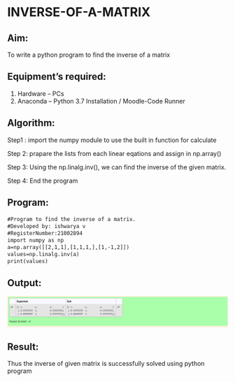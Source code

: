 # INVERSE-OF-A-MATRIX
## Aim:
To write a python program to find the inverse of a matrix

## Equipment’s required:
1. 	Hardware – PCs
2. 	Anaconda – Python 3.7 Installation / Moodle-Code Runner

## Algorithm:
Step1 :
import the numpy module to use the built in function for calculate

Step 2:
prapare the lists from each linear eqations and assign in np.array()

Step 3:
Using the np.linalg.inv(), we can find the inverse of the given matrix.

Step 4:
End the program

## Program:
```
#Program to find the inverse of a matrix.
#Developed by: ishwarya v
#RegisterNumber:21002894
import numpy as np
a=np.array([[2,1,1],[1,1,1,],[1,-1,2]])
values=np.linalg.inv(a)
print(values)
```
## Output:
![GitHuLogo](inverse.png)

## Result:
Thus the inverse of given matrix is successfully solved using python program

